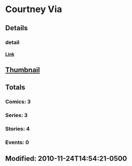 # Courtney  Via 
## Details
### detail
#### [Link](http://marvel.com/comics/creators/9997/courtney_via?utm_campaign=apiRef&utm_source=225578a89fc76f3d20fbffda5d17a88d)
## [Thumbnail](http://i.annihil.us/u/prod/marvel/i/mg/b/40/image_not_available.jpg)
## Totals
### Comics: 3
### Series: 3
### Stories: 4
### Events: 0
## Modified: 2010-11-24T14:54:21-0500